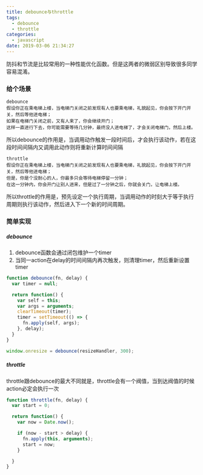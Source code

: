 ```yaml
---
title: debounce与throttle
tags:
  - debounce
  - throttle
categories:
  - javascript
date: 2019-03-06 21:34:27
---
```

防抖和节流是比较常用的一种性能优化函数。但是这两者的微弱区别导致很多同学容易混淆。

### 给个场景
```
debounce
假设你正在乘电梯上楼，当电梯门关闭之前发现有人也要乘电梯，礼貌起见，你会按下开门开关，然后等他进电梯； 
如果在电梯门关闭之前，又有人来了，你会继续开门；
这样一直进行下去，你可能需要等待几分钟，最终没人进电梯了，才会关闭电梯门，然后上楼。
```
所以debounce的作用是，当调用动作触发一段时间后，才会执行该动作，若在这段时间间隔内又调用此动作则将重新计算时间间隔

```
throttle
假设你正在乘电梯上楼，当电梯门关闭之前发现有人也要乘电梯，礼貌起见，你会按下开门开关，然后等他进电梯；  
但是，你是个没耐心的人，你最多只会等待电梯停留一分钟；
在这一分钟内，你会开门让别人进来，但是过了一分钟之后，你就会关门，让电梯上楼。
```
所以throttle的作用是，预先设定一个执行周期，当调用动作的时刻大于等于执行周期则执行该动作，然后进入下一个新的时间周期。

### 简单实现
##### debounce
1. debounce函数会通过闭包维护一个timer
2. 当同一action在delay的时间间隔内再次触发，则清理timer，然后重新设置timer
```js
function debounce(fn, delay) {
  var timer = null;

  return function() {
    var self = this;
    var args = arguments;
    clearTimeout(timer);
    timer = setTimeout(() => {
      fn.apply(self, args);
    }, delay);
  }
}

window.onresize = debounce(resizeHandler, 300);

```

##### throttle
throttle跟debounce的最大不同就是，throttle会有一个阀值，当到达阀值的时候action必定会执行一次
```js
function throttle(fn, delay) {
  var start = 0;

  return function() {
    var now = Date.now();

    if (now - start > delay) {
      fn.apply(this, arguments);
      start = now;
    }

  }
}
```